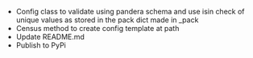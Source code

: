 - Config class to validate using pandera schema and use isin check of unique values as stored in the pack dict made in _pack
- Census method to create config template at path
- Update README.md
- Publish to PyPi